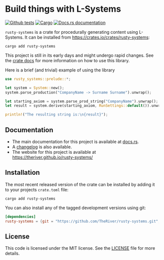 # Build things with L-Systems
[![Github tests](https://github.com/TheRiver/rusty-systems/actions/workflows/rust.yml/badge.svg)](https://github.com/TheRiver/rusty-systems/actions/workflows/rust.yml)
[![Cargo](https://img.shields.io/crates/v/rusty-systems.svg)](https://crates.io/crates/rusty-systems)
[![Docs.rs documentation](https://img.shields.io/docsrs/rusty-systems)](https://docs.rs/rusty-systems/)

`rusty-systems` is a crate for procedurally generating content using L-Systems. It can be installed
from https://crates.io/crates/rusty-systems:

```shell
cargo add rusty-systems
```

This project is still in its early days and might undergo rapid changes. See the 
[crate docs][docs] for more information on how to use this library.


Here is a brief (and trivial) example of using the library

```rust
use rusty_systems::prelude::*;

let system = System::new();
system.parse_production("CompanyName -> Surname Surname").unwrap();

let starting_axiom = system.parse_prod_string("CompanyName").unwrap();
let result = system.derive(starting_axiom, RunSettings::default()).unwrap().unwrap();

println!("The resulting string is:\n{result}");

```

## Documentation

* The main documentation for this project is available at [docs.rs][docs].
* A [changelog][changelog] is also available. 
* The website for this project is available at https://theriver.github.io/rusty-systems/

## Installation

The most recent released version of the crate can be installed by adding it to your projects `crate.toml` file:

```shell
cargo add rusty-systems
```

You can also install any of the tagged development versions using git: 

```toml
[dependencies]
rusty-systems = {git = "https://github.com/TheRiver/rusty-systems.git", tag = "2.0.0"}

```

## License

This code is licensed under the MIT license. See the [LICENSE][license]
file for more details.

[docs]: https://docs.rs/rusty-systems/latest/rusty_systems/
[license]: https://github.com/TheRiver/rusty-systems/blob/main/LICENSE
[changelog]: https://github.com/TheRiver/rusty-systems/blob/main/CHANGELOG.md
